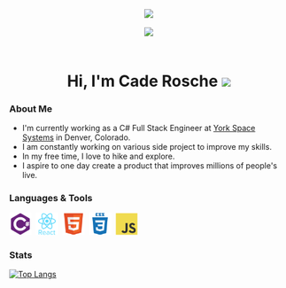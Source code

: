 <div id="header" align="center">
  <img
    src="https://media.giphy.com/media/qgQUggAC3Pfv687qPC/giphy.gif"
    width="400"
  />
  <p></p>
  <div id="badges">
    <div style="margin: 5px;">
      <a href="https://www.linkedin.com/in/cade-rosche-5263b1a0/">
        <img src="https://img.shields.io/badge/LinkedIn-green?style=for-the-badge&logo=linkedin&logoColor=white" />
      </a>
    </div>
    <div style="margin: 5px;">
      <img src="https://komarev.com/ghpvc/?username=cprosche&style=flat-square&color=green" alt=""/>
    </div>
  </div>
  <h1>
    Hi, I'm Cade Rosche
    <img src="https://media.giphy.com/media/hvRJCLFzcasrR4ia7z/giphy.gif" width="30px"/>
  </h1>
</div>

### About Me
- I'm currently working as a C# Full Stack Engineer at [York Space Systems](https://www.yorkspacesystems.com) in Denver, Colorado.
- I am constantly working on various side project to improve my skills. 
- In my free time, I love to hike and explore. 
- I aspire to one day create a product that improves millions of people's live.

### Languages & Tools
<div>
    <img src="https://github.com/devicons/devicon/blob/master/icons/csharp/csharp-plain.svg" title="C#" alt="C#" width="40" height="40"/>&nbsp;
    <img src="https://github.com/devicons/devicon/blob/master/icons/react/react-original-wordmark.svg" title="React" alt="React" width="40" height="40"/>&nbsp;
  <img src="https://github.com/devicons/devicon/blob/master/icons/html5/html5-original.svg" title="HTML5" alt="HTML" width="40" height="40"/>&nbsp;
  <img src="https://github.com/devicons/devicon/blob/master/icons/css3/css3-plain-wordmark.svg"  title="CSS3" alt="CSS" width="40" height="40"/>&nbsp;
  <img src="https://github.com/devicons/devicon/blob/master/icons/javascript/javascript-original.svg" title="JavaScript" alt="JavaScript" width="40" height="40"/>&nbsp;
</div>

### Stats
  
[![Top Langs](https://github-readme-stats.vercel.app/api/top-langs/?username=cprosche&layout=compact&theme=vision-friendly-dark)](https://github.com/anuraghazra/github-readme-stats)
